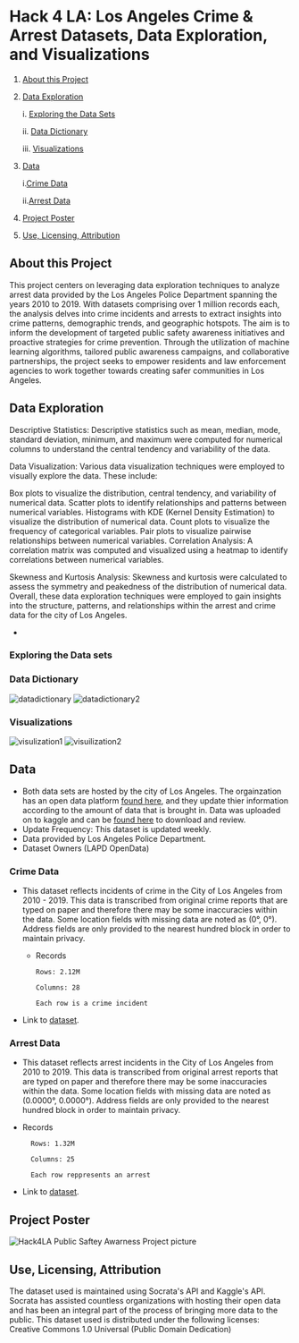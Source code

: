 # Hack 4 LA: Los Angeles Crime & Arrest Datasets, Data Exploration, and Visualizations


1. [About this Project](#about-this-project)
2. [Data Exploration](#data-exploration)
   
   i. [Exploring the Data Sets](#exploring-the-data-sets)
   
   ii. [Data Dictionary](#data-dictionary)
   
   iii. [Visualizations](#visualizations)
   
4. [Data](#data)

      i.[Crime Data](#crime-data)

      ii.[Arrest Data](#arrest-data)

6. [Project Poster](project-Poster)
7. [Use, Licensing, Attribution](#use-licensing-attribution)




## About this Project
This project centers on leveraging data exploration techniques to analyze arrest data provided by the Los Angeles Police Department spanning the years 2010 to 2019. With datasets comprising over 1 million records each, the analysis delves into crime incidents and arrests to extract insights into crime patterns, demographic trends, and geographic hotspots. The aim is to inform the development of targeted public safety awareness initiatives and proactive strategies for crime prevention. Through the utilization of machine learning algorithms, tailored public awareness campaigns, and collaborative partnerships, the project seeks to empower residents and law enforcement agencies to work together towards creating safer communities in Los Angeles.



## Data Exploration
Descriptive Statistics: Descriptive statistics such as mean, median, mode, standard deviation, minimum, and maximum were computed for numerical columns to understand the central tendency and variability of the data.

Data Visualization: Various data visualization techniques were employed to visually explore the data. These include:

Box plots to visualize the distribution, central tendency, and variability of numerical data.
Scatter plots to identify relationships and patterns between numerical variables.
Histograms with KDE (Kernel Density Estimation) to visualize the distribution of numerical data.
Count plots to visualize the frequency of categorical variables.
Pair plots to visualize pairwise relationships between numerical variables.
Correlation Analysis: A correlation matrix was computed and visualized using a heatmap to identify correlations between numerical variables. 

Skewness and Kurtosis Analysis: Skewness and kurtosis were calculated to assess the symmetry and peakedness of the distribution of numerical data. 
Overall, these data exploration techniques were employed to gain insights into the structure, patterns, and relationships within the arrest and crime data for the city of Los Angeles.

-
### Exploring the Data sets

### Data Dictionary
![datadictionary](https://github.com/Lalla22/LA-Crime-and-Arrest-Data-Science-Project-Hack4LA-/assets/47159210/92dcd1bd-ec55-4abb-b8fb-8d7c1d1a88a4)
![datadictionary2](https://github.com/Lalla22/LA-Crime-and-Arrest-Data-Science-Project-Hack4LA-/assets/47159210/5d5ec129-20cd-41ed-b9d5-5e9268262829)

### Visualizations
![visulization1](https://github.com/Lalla22/LA-Crime-and-Arrest-Data-Science-Project-Hack4LA-/assets/47159210/c31ee3a5-f75e-4669-b011-a89fead62705)
![visuilization2](https://github.com/Lalla22/LA-Crime-and-Arrest-Data-Science-Project-Hack4LA-/assets/47159210/99aec3d0-1685-434e-84fe-dfc1c25f00fa)

## Data 
- Both data sets are hosted by the city of Los Angeles. The orgainzation has an open data platform [found here](https://data.lacity.org/), and they update thier information according to the amount of data that is brought in. Data was uploaded on to kaggle and can be [found here](https://www.kaggle.com/datasets/cityofLA/los-angeles-crime-arrest-data/data) to download and review.
- Update Frequency: This dataset is updated weekly.
- Data provided by Los Angeles Police Department.
- Dataset Owners (LAPD OpenData)
### Crime Data
 - This dataset reflects incidents of crime in the City of Los Angeles from 2010 - 2019. This data is transcribed from original crime reports that are typed on paper and therefore there may be some inaccuracies within the data. Some location fields with missing data are noted as (0°, 0°). Address fields are only provided to the nearest hundred block in order to maintain privacy.
   - Records
   
         Rows: 2.12M

         Columns: 28

         Each row is a crime incident
 - Link to [dataset](https://data.lacity.org/Public-Safety/Crime-Data-from-2010-to-2019/63jg-8b9z/about_data).
### Arrest Data
 - This dataset reflects arrest incidents in the City of Los Angeles from 2010 to 2019. This data is transcribed from original arrest reports that are typed on paper and therefore there may be some inaccuracies within the data. Some location fields with missing data are noted as (0.0000°, 0.0000°). Address fields are only provided to the nearest hundred block in order to maintain privacy.
 - Records
   
         Rows: 1.32M

         Columns: 25

         Each row reppresents an arrest
 - Link to [dataset](https://data.lacity.org/Public-Safety/Arrest-Data-from-2010-to-2019/yru6-6re4/about_data).

## Project Poster
![Hack4LA Public Saftey Awarness Project picture](https://github.com/Lalla22/LA-Crime-and-Arrest-Data-Science-Project-Hack4LA-/assets/47159210/0e2295ee-1287-4e8d-8f78-28b3962b7f30)

## Use, Licensing, Attribution
The dataset used is maintained using Socrata's API and Kaggle's API. Socrata has assisted countless organizations with hosting their open data and has been an integral part of the process of bringing more data to the public.
This dataset used is distributed under the following licenses: Creative Commons 1.0 Universal (Public Domain Dedication)
